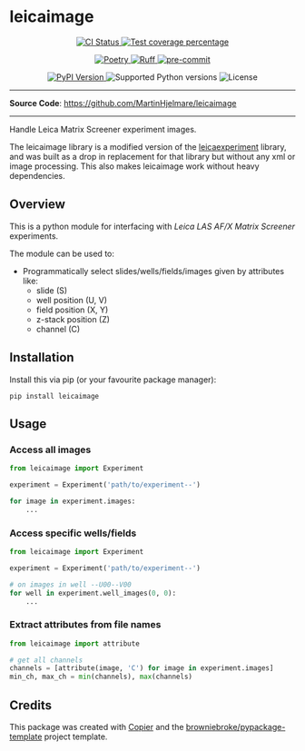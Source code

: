 # leicaimage

<p align="center">
  <a href="https://github.com/MartinHjelmare/leicaimage/actions/workflows/ci.yml?query=branch%3Amain">
    <img src="https://img.shields.io/github/actions/workflow/status/MartinHjelmare/leicaimage/ci.yml?branch=main&label=CI&logo=github&style=flat-square" alt="CI Status" >
  </a>
  <a href="https://codecov.io/gh/MartinHjelmare/leicaimage">
    <img src="https://img.shields.io/codecov/c/github/MartinHjelmare/leicaimage.svg?logo=codecov&logoColor=fff&style=flat-square" alt="Test coverage percentage">
  </a>
</p>
<p align="center">
  <a href="https://python-poetry.org/">
    <img src="https://img.shields.io/endpoint?url=https://python-poetry.org/badge/v0.json" alt="Poetry">
  </a>
  <a href="https://github.com/astral-sh/ruff">
    <img src="https://img.shields.io/endpoint?url=https://raw.githubusercontent.com/astral-sh/ruff/main/assets/badge/v2.json" alt="Ruff">
  </a>
  <a href="https://github.com/pre-commit/pre-commit">
    <img src="https://img.shields.io/badge/pre--commit-enabled-brightgreen?logo=pre-commit&logoColor=white&style=flat-square" alt="pre-commit">
  </a>
</p>
<p align="center">
  <a href="https://pypi.org/project/leicaimage/">
    <img src="https://img.shields.io/pypi/v/leicaimage.svg?logo=python&logoColor=fff&style=flat-square" alt="PyPI Version">
  </a>
  <img src="https://img.shields.io/pypi/pyversions/leicaimage.svg?style=flat-square&logo=python&amp;logoColor=fff" alt="Supported Python versions">
  <img src="https://img.shields.io/pypi/l/leicaimage.svg?style=flat-square" alt="License">
</p>

---

**Source Code**: <a href="https://github.com/MartinHjelmare/leicaimage" target="_blank">https://github.com/MartinHjelmare/leicaimage </a>

---

Handle Leica Matrix Screener experiment images.

The leicaimage library is a modified version of the
[leicaexperiment](https://github.com/arve0/leicaexperiment) library,
and was built as a drop in replacement for that library but without any xml
or image processing. This also makes leicaimage work without heavy dependencies.

## Overview

This is a python module for interfacing with _Leica LAS AF/X Matrix Screener_
experiments.

The module can be used to:

- Programmatically select slides/wells/fields/images given by attributes like:
  - slide (S)
  - well position (U, V)
  - field position (X, Y)
  - z-stack position (Z)
  - channel (C)

## Installation

Install this via pip (or your favourite package manager):

`pip install leicaimage`

## Usage

### Access all images

```python
from leicaimage import Experiment

experiment = Experiment('path/to/experiment--')

for image in experiment.images:
    ...
```

### Access specific wells/fields

```python
from leicaimage import Experiment

experiment = Experiment('path/to/experiment--')

# on images in well --U00--V00
for well in experiment.well_images(0, 0):
    ...
```

### Extract attributes from file names

```python
from leicaimage import attribute

# get all channels
channels = [attribute(image, 'C') for image in experiment.images]
min_ch, max_ch = min(channels), max(channels)
```

## Credits

This package was created with
[Copier](https://copier.readthedocs.io/) and the
[browniebroke/pypackage-template](https://github.com/browniebroke/pypackage-template)
project template.
